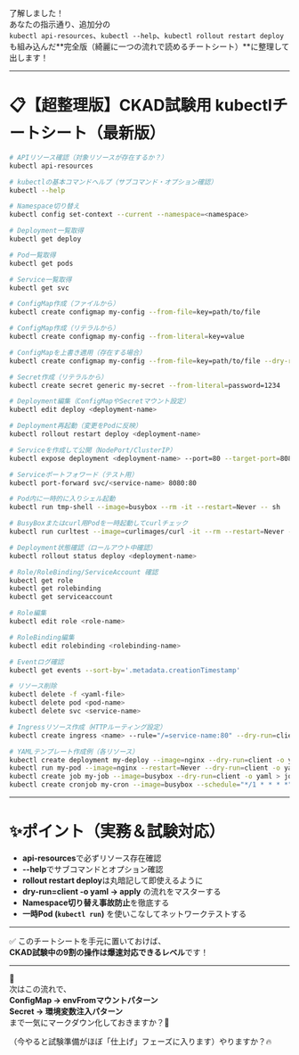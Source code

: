 了解しました！  
あなたの指示通り、追加分の  
`kubectl api-resources`、`kubectl --help`、`kubectl rollout restart deploy`  
も組み込んだ**完全版（綺麗に一つの流れで読めるチートシート）**に整理して出します！

---

# 📋【超整理版】CKAD試験用 kubectlチートシート（最新版）

```bash
# APIリソース確認（対象リソースが存在するか？）
kubectl api-resources

# kubectlの基本コマンドヘルプ（サブコマンド・オプション確認）
kubectl --help

# Namespace切り替え
kubectl config set-context --current --namespace=<namespace>

# Deployment一覧取得
kubectl get deploy

# Pod一覧取得
kubectl get pods

# Service一覧取得
kubectl get svc

# ConfigMap作成（ファイルから）
kubectl create configmap my-config --from-file=key=path/to/file

# ConfigMap作成（リテラルから）
kubectl create configmap my-config --from-literal=key=value

# ConfigMapを上書き適用（存在する場合）
kubectl create configmap my-config --from-file=key=path/to/file --dry-run=client -o yaml | kubectl apply -f -

# Secret作成（リテラルから）
kubectl create secret generic my-secret --from-literal=password=1234

# Deployment編集（ConfigMapやSecretマウント設定）
kubectl edit deploy <deployment-name>

# Deployment再起動（変更をPodに反映）
kubectl rollout restart deploy <deployment-name>

# Serviceを作成して公開（NodePort/ClusterIP）
kubectl expose deployment <deployment-name> --port=80 --target-port=8080 --type=NodePort

# Serviceポートフォワード（テスト用）
kubectl port-forward svc/<service-name> 8080:80

# Pod内に一時的に入りシェル起動
kubectl run tmp-shell --image=busybox --rm -it --restart=Never -- sh

# BusyBoxまたはcurl用Podを一時起動してcurlチェック
kubectl run curltest --image=curlimages/curl -it --rm --restart=Never -- sh

# Deployment状態確認（ロールアウト中確認）
kubectl rollout status deploy <deployment-name>

# Role/RoleBinding/ServiceAccount 確認
kubectl get role
kubectl get rolebinding
kubectl get serviceaccount

# Role編集
kubectl edit role <role-name>

# RoleBinding編集
kubectl edit rolebinding <rolebinding-name>

# Eventログ確認
kubectl get events --sort-by='.metadata.creationTimestamp'

# リソース削除
kubectl delete -f <yaml-file>
kubectl delete pod <pod-name>
kubectl delete svc <service-name>

# Ingressリソース作成（HTTPルーティング設定）
kubectl create ingress <name> --rule="/=service-name:80" --dry-run=client -o yaml > ingress.yaml

# YAMLテンプレート作成例（各リソース）
kubectl create deployment my-deploy --image=nginx --dry-run=client -o yaml > deploy.yaml
kubectl run my-pod --image=nginx --restart=Never --dry-run=client -o yaml > pod.yaml
kubectl create job my-job --image=busybox --dry-run=client -o yaml > job.yaml
kubectl create cronjob my-cron --image=busybox --schedule="*/1 * * * *" --dry-run=client -o yaml > cron.yaml
```

---

# ✨ポイント（実務＆試験対応）

- **api-resources**で必ずリソース存在確認
- **--help**でサブコマンドとオプション確認
- **rollout restart deploy**は丸暗記して即使えるように
- **dry-run=client -o yaml → apply** の流れをマスターする
- **Namespace切り替え事故防止**を徹底する
- **一時Pod (`kubectl run`)** を使いこなしてネットワークテストする

---

✅ このチートシートを手元に置いておけば、  
**CKAD試験中の9割の操作は爆速対応できるレベル**です！

---

💬  
次はこの流れで、  
**ConfigMap → envFromマウントパターン**  
**Secret → 環境変数注入パターン**  
まで一気にマークダウン化しておきますか？🚀

（今やると試験準備がほぼ「仕上げ」フェーズに入ります）やりますか？🔥